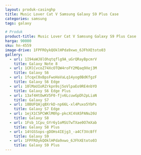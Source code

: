 ```yaml
---
layout: produk-casinghp
title: Music Lover Cat V Samsung Galaxy S9 Plus Case
categories: samsung
tags: galaxy

# Produk
product-title: Music Lover Cat V Samsung Galaxy S9 Plus Case
harga: 90000
sku: hn-4559
image-drive: 1FPFROykQOklHPda9xwo_6JFhXEtoto03
gallery:
  - url: 1I94aWJ8lOhqtqflg9A_uGrQRayBpcmrV
    title: Galaxy Note 8
  - url: 1CRlCvcoZ74XcOTQW4roFY2MQaq9Xej3M
    title: Galaxy S6
  - url: 1fcqxC0xBpsFwoHaVaLq14yog0BdKfgzF
    title: Galaxy S6 Edge
  - url: 10lMaUIoRZrkpn9sj5oVlpaEo9RE4nbYO
    title: Galaxy S6 Edge Plus
  - url: 13af4HtOwKV5F0-fjv6LcuwGpDh2pLiaN
    title: Galaxy S7
  - url: 18BUFQAjqBXrkD-np66L-xl4Puxo5YbPs
    title: Galaxy S7 Edge
  - url: 1ejX1C5PCWKlM0hp-pkcXC4VA5PANu26U
    title: Galaxy S8
  - url: 1Fsb_1Cpu_GYr6y1oMSU7wTXae0O7mXab
    title: Galaxy S8 Plus
  - url: 14tGSSops-gDOHs4IEjg3_-a4Cf3VcBff
    title: Galaxy S9
  - url: 1FPFROykQOklHPda9xwo_6JFhXEtoto03
    title: Galaxy S9 Plus
---
```

